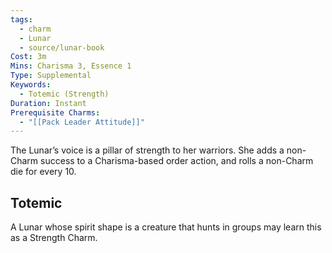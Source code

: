 ```yaml
---
tags:
  - charm
  - Lunar
  - source/lunar-book
Cost: 3m
Mins: Charisma 3, Essence 1
Type: Supplemental
Keywords:
  - Totemic (Strength)
Duration: Instant
Prerequisite Charms:
  - "[[Pack Leader Attitude]]"
---
```

The Lunar’s voice is a pillar of strength to her warriors. She adds a non-Charm success to a Charisma-based order action, and rolls a non-Charm die for every 10. 
## Totemic 

A Lunar whose spirit shape is a creature that hunts in groups may learn this as a Strength Charm.